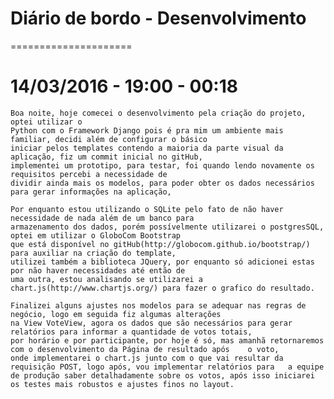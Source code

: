 # Diário de bordo - Desenvolvimento
=====================
# 14/03/2016 - 19:00 - 00:18
	Boa noite, hoje comecei o desenvolvimento pela criação do projeto, optei utilizar o 
	Python com o Framework Django pois é pra mim um ambiente mais familiar, decidi além de configurar o básico 
	iniciar pelos templates contendo a maioria da parte visual da aplicação, fiz um commit inicial no gitHub, 
	implementei um prototipo, para testar, foi quando lendo novamente os requisitos percebi a necessidade de 
	dividir ainda mais os modelos, para poder obter os dados necessários para gerar informações na aplicação, 

	Por enquanto estou utilizando o SQLite pelo fato de não haver necessidade de nada além de um banco para
	armazenamento dos dados, porém possívelmente utilizarei o postgresSQL, optei em utilizar o GloboCom Bootstrap
	que está disponível no gitHub(http://globocom.github.io/bootstrap/) para auxiliar na criação do template,
	utilizei também a biblioteca JQuery, por enquanto só adicionei estas por não haver necessidades até então de 
	uma outra, estou analisando se utilizarei a chart.js(http://www.chartjs.org/) para fazer o grafico do resultado.

	Finalizei alguns ajustes nos modelos para se adequar nas regras de negócio, logo em seguida fiz algumas alterações
	na View VoteView, agora os dados que são necessários para gerar relatórios para informar a quantidade de votos totais,
	por horário e por participante, por hoje é só, mas amanhã retornaremos com o desenvolvimento da Página de resultado após 	o voto,
	onde implementarei o chart.js junto com o que vai resultar da requisição POST, logo após, vou implementar relatórios para 	a equipe
	de produção saber detalhadamente sobre os votos, após isso iniciarei os testes mais robustos e ajustes finos no layout.



	
